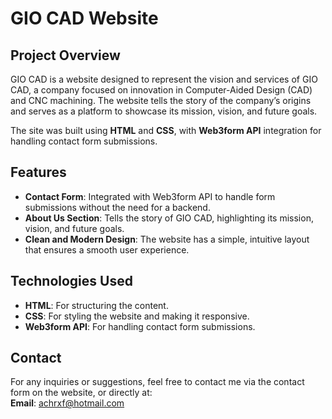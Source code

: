 # GIO CAD Website

## Project Overview

GIO CAD is a website designed to represent the vision and services of GIO CAD, a company focused on innovation in Computer-Aided Design (CAD) and CNC machining. The website tells the story of the company’s origins and serves as a platform to showcase its mission, vision, and future goals.

The site was built using **HTML** and **CSS**, with **Web3form API** integration for handling contact form submissions.

## Features

- **Contact Form**: Integrated with Web3form API to handle form submissions without the need for a backend.
- **About Us Section**: Tells the story of GIO CAD, highlighting its mission, vision, and future goals.
- **Clean and Modern Design**: The website has a simple, intuitive layout that ensures a smooth user experience.

## Technologies Used

- **HTML**: For structuring the content.
- **CSS**: For styling the website and making it responsive.
- **Web3form API**: For handling contact form submissions.

## Contact

For any inquiries or suggestions, feel free to contact me via the contact form on the website, or directly at:  
**Email**: achrxf@hotmail.com
